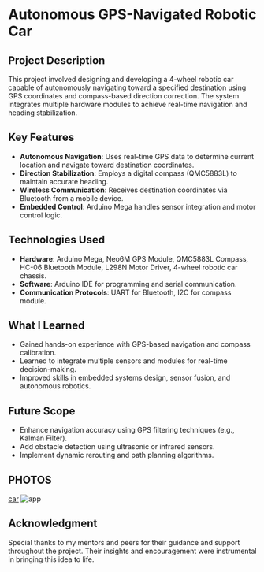 # Autonomous GPS-Navigated Robotic Car

## Project Description
This project involved designing and developing a 4-wheel robotic car capable of autonomously navigating toward a specified destination using GPS coordinates and compass-based direction correction. The system integrates multiple hardware modules to achieve real-time navigation and heading stabilization.

## Key Features
- **Autonomous Navigation**: Uses real-time GPS data to determine current location and navigate toward destination coordinates.
- **Direction Stabilization**: Employs a digital compass (QMC5883L) to maintain accurate heading.
- **Wireless Communication**: Receives destination coordinates via Bluetooth from a mobile device.
- **Embedded Control**: Arduino Mega handles sensor integration and motor control logic.

## Technologies Used
- **Hardware**: Arduino Mega, Neo6M GPS Module, QMC5883L Compass, HC-06 Bluetooth Module, L298N Motor Driver, 4-wheel robotic car chassis.
- **Software**: Arduino IDE for programming and serial communication.
- **Communication Protocols**: UART for Bluetooth, I2C for compass module.

## What I Learned
- Gained hands-on experience with GPS-based navigation and compass calibration.
- Learned to integrate multiple sensors and modules for real-time decision-making.
- Improved skills in embedded systems design, sensor fusion, and autonomous robotics.

## Future Scope
- Enhance navigation accuracy using GPS filtering techniques (e.g., Kalman Filter).
- Add obstacle detection using ultrasonic or infrared sensors.
- Implement dynamic rerouting and path planning algorithms.
## PHOTOS
[car](https://github.com/user-attachments/assets/95704596-ee01-4ddb-a53c-a4a257d48475)
![app](https://github.com/user-attachments/assets/8e5c0877-6bcd-4f90-b420-ece3f8cc1f51)

## Acknowledgment
Special thanks to my mentors and peers for their guidance and support throughout the project. Their insights and encouragement were instrumental in bringing this idea to life.
